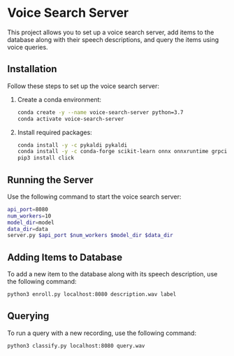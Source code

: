 # Voice Search Server

This project allows you to set up a voice search server, add items to the database along with their speech descriptions, and query the items using voice queries.

## Installation

Follow these steps to set up the voice search server:

1. Create a conda environment:
    ```bash
    conda create -y --name voice-search-server python=3.7
    conda activate voice-search-server
    ```

2. Install required packages:
    ```bash
    conda install -y -c pykaldi pykaldi
    conda install -y -c conda-forge scikit-learn onnx onnxruntime grpcio
    pip3 install click
    ```

## Running the Server

Use the following command to start the voice search server:

```bash
api_port=8080
num_workers=10
model_dir=model
data_dir=data
server.py $api_port $num_workers $model_dir $data_dir
```

## Adding Items to Database

To add a new item to the database along with its speech description, use the following command:

```bash
python3 enroll.py localhost:8080 description.wav label
```

## Querying

To run a query with a new recording, use the following command:

```bash
python3 classify.py localhost:8080 query.wav
```
